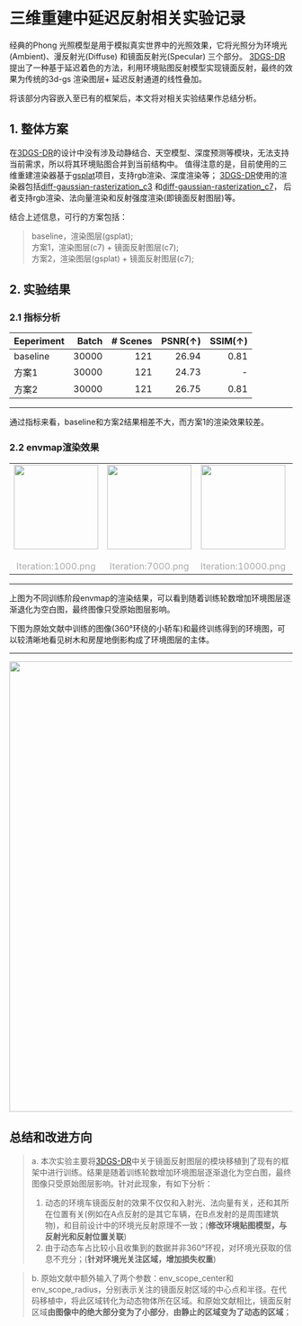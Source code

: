# 三维重建中延迟反射相关实验记录
经典的Phong 光照模型是用于模拟真实世界中的光照效果，它将光照分为环境光(Ambient)、漫反射光(Diffuse) 和镜面反射光(Specular) 三个部分。
[3DGS-DR](https://arxiv.org/abs/2404.18454) 提出了一种基于延迟着色的方法，利用环境贴图反射模型实现镜面反射，最终的效果为传统的3d-gs 渲染图层+ 延迟反射通道的线性叠加。

将该部分内容嵌入至已有的框架后，本文将对相关实验结果作总结分析。

## 1. 整体方案
在[3DGS-DR](https://arxiv.org/abs/2404.18454)的设计中没有涉及动静结合、天空模型、深度预测等模块，无法支持当前需求，所以将其环境贴图合并到当前结构中。
值得注意的是，目前使用的三维重建渲染器基于[gsplat](https://github.com/nerfstudio-project/gsplat)项目，支持rgb渲染、深度渲染等；
[3DGS-DR](https://arxiv.org/abs/2404.18454)使用的渲染器包括[diff-gaussian-rasterization_c3](https://github.com/gapszju/3DGS-DR/tree/main/submodules/diff-gaussian-rasterization_c3)
和[diff-gaussian-rasterization_c7](https://github.com/gapszju/3DGS-DR/tree/main/submodules/diff-gaussian-rasterization_c7)，
后者支持rgb渲染、法向量渲染和反射强度渲染(即镜面反射图层)等。

结合上述信息，可行的方案包括：
> baseline，渲染图层(gsplat);   
> 方案1，渲染图层(c7) + 镜面反射图层(c7);   
> 方案2，渲染图层(gsplat) + 镜面反射图层(c7);

## 2. 实验结果
### 2.1 指标分析
| Eeperiment   |   Batch |  # Scenes | PSNR(↑) |   SSIM(↑) |
|:----------|--------------:|----------:|----------:|----------:|
| baseline   |   30000 |  121 | 26.94  |    0.81   |
| 方案1   |   30000 |  121 | 24.73  |     - |
| 方案2   |   30000 |   121 | 26.75  |     0.81 | 

---

通过指标来看，baseline和方案2结果相差不大，而方案1的渲染效果较差。

### 2.2 envmap渲染效果

<table rules="none" align="center">
  <tr>
    <td> 
      <center>
        <img src="https://github.com/user-attachments/assets/1f946904-e3b8-4e1f-bd1a-9420b611b25e" height="150px">
        <br/>
        <font color="AAAAAA">&emsp;&emsp;&emsp;Iteration:1000.png</font>
      </center>
    </td>
    <td> 
      <center>
        <img src="https://github.com/user-attachments/assets/5edb5906-415d-4016-80c6-cf789e05f889" height="150px">
        <br/>
        <font color="AAAAAA">&emsp;&emsp;&emsp;Iteration:7000.png</font>
      </center>
    </td>
    <td>
      <center>
        <img src="https://github.com/user-attachments/assets/6fae5154-b935-4d29-a0a4-81e6d9e9e907" height="150px">
        <br/>
        <font color="AAAAAA">&emsp;&emsp;&emsp;Iteration:10000.png</font>
      </center>
    </td>
    <td>
      <center>
        <img src="https://github.com/user-attachments/assets/8a21f6ec-f37b-4d88-a5ad-679cc2ba38d9" height="150px">
        <br/>
        <font color="AAAAAA">&emsp;&emsp;&emsp;Iteration:27000.png</font>
      </center>
    </td>
  </tr>
</table>

---

上图为不同训练阶段envmap的渲染结果，可以看到随着训练轮数增加环境图层逐渐退化为空白图，最终图像只受原始图层影响。

下图为原始文献中训练的图像(360°环绕的小轿车)和最终训练得到的环境图，可以较清晰地看见树木和房屋地倒影构成了环境图层的主体。

---

<div align=center>
<img src="https://github.com/user-attachments/assets/9fafc532-449e-49c6-ae03-d7b254690dcf" width="800px">
</div>

## 总结和改进方向
> a. 本次实验主要将[3DGS-DR](https://arxiv.org/abs/2404.18454)中关于镜面反射图层的模块移植到了现有的框架中进行训练。结果是随着训练轮数增加环境图层逐渐退化为空白图，最终图像只受原始图层影响。针对此现象，有如下分析：   
> 1. 动态的环境车镜面反射的效果不仅仅和入射光、法向量有关，还和其所在位置有关(例如在A点反射的是其它车辆，在B点发射的是周围建筑物)，和目前设计中的环境光反射原理不一致；(**修改环境贴图模型，与反射光和反射位置关联**)   
> 2. 由于动态车占比较小且收集到的数据并非360°环视，对环境光获取的信息不充分；(**针对环境光关注区域，增加损失权重**)

> b. 原始文献中额外输入了两个参数：env_scope_center和env_scope_radius，分别表示关注的镜面反射区域的中心点和半径。在代码移植中，将此区域转化为动态物体所在区域。和原始文献相比，镜面反射区域**由图像中的绝大部分变为了小部分**，**由静止的区域变为了动态的区域**；
